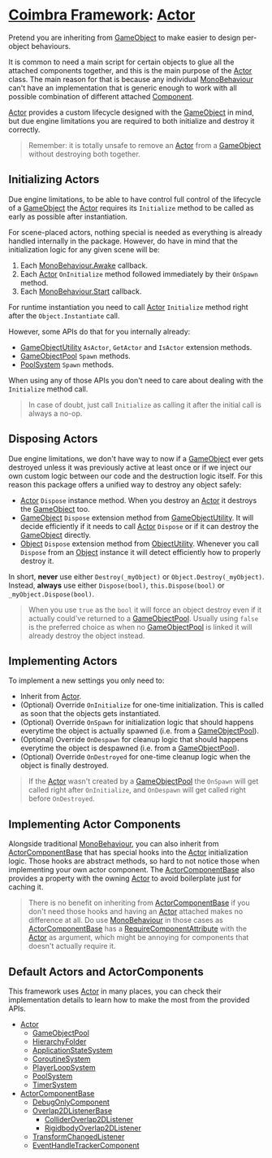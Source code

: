 # [Coimbra Framework](Index.md): [Actor]

Pretend you are inheriting from [GameObject] to make easier to design per-object behaviours.

It is common to need a main script for certain objects to glue all the attached components together, and this is the main purpose of the [Actor] class.
The main reason for that is because any individual [MonoBehaviour] can't have an implementation that is generic enough to work with all possible combination of different attached [Component].

[Actor] provides a custom lifecycle designed with the [GameObject] in mind, but due engine limitations you are required to both initialize and destroy it correctly.

> Remember: it is totally unsafe to remove an [Actor] from a [GameObject] without destroying both together.

## Initializing Actors

Due engine limitations, to be able to have control full control of the lifecycle of a [GameObject] the [Actor] requires its `Initialize` method to be called as early as possible after instantiation.

For scene-placed actors, nothing special is needed as everything is already handled internally in the package.
However, do have in mind that the initialization logic for any given scene will be:

1. Each [MonoBehaviour.Awake] callback.
2. Each [Actor] `OnInitialize` method followed immediately by their `OnSpawn` method.
3. Each [MonoBehaviour.Start] callback.

For runtime instantiation you need to call [Actor] `Initialize` method right after the `Object.Instantiate` call.

However, some APIs do that for you internally already:

- [GameObjectUtility] `AsActor`, `GetActor` and `IsActor` extension methods.
- [GameObjectPool] `Spawn` methods.
- [PoolSystem] `Spawn` methods.

When using any of those APIs you don't need to care about dealing with the `Initialize` method call.

> In case of doubt, just call `Initialize` as calling it after the initial call is always a no-op.

## Disposing Actors

Due engine limitations, we don't have way to now if a [GameObject] ever gets destroyed unless it was previously active at least once or if we inject our own custom logic between our code and the destruction logic itself.
For this reason this package offers a unified way to destroy any object safely:

- [Actor] `Dispose` instance method. When you destroy an [Actor] it destroys the [GameObject] too.
- [GameObject] `Dispose` extension method from [GameObjectUtility]. It will decide efficiently if it needs to call [Actor] `Dispose` or if it can destroy the [GameObject] directly.
- [Object] `Dispose` extension method from [ObjectUtility]. Whenever you call `Dispose` from an [Object] instance it will detect efficiently how to properly destroy it.

In short, **never** use either `Destroy(_myObject)` or `Object.Destroy(_myObject)`.
Instead, **always** use either `Dispose(bool)`, `this.Dispose(bool)` or `_myObject.Dispose(bool)`.

> When you use `true` as the `bool` it will force an object destroy even if it actually could've returned to a [GameObjectPool].
> Usually using `false` is the preferred choice as when no [GameObjectPool] is linked it will already destroy the object instead.

## Implementing Actors

To implement a new settings you only need to:

- Inherit from [Actor].
- (Optional) Override `OnInitialize` for one-time initialization. This is called as soon that the objects gets instantiated.
- (Optional) Override `OnSpawn` for initialization logic that should happens everytime the object is actually spawned (i.e. from a [GameObjectPool]).
- (Optional) Override `OnDespawn` for cleanup logic that should happens everytime the object is despawned (i.e. from a [GameObjectPool]).
- (Optional) Override `OnDestroyed` for one-time cleanup logic when the object is finally destroyed.

> If the [Actor] wasn't created by a [GameObjectPool] the `OnSpawn` will get called right after `OnInitialize`, and `OnDespawn` will get called right before `OnDestroyed`.

## Implementing Actor Components

Alongside traditional [MonoBehaviour], you can also inherit from [ActorComponentBase] that has special hooks into the [Actor] initialization logic.
Those hooks are abstract methods, so hard to not notice those when implementing your own actor component. The [ActorComponentBase] also provides a property with the owning [Actor] to avoid boilerplate just for caching it.

> There is no benefit on inheriting from [ActorComponentBase] if you don't need those hooks and having an [Actor] attached makes no difference at all.
> Do use [MonoBehaviour] in those cases as [ActorComponentBase] has a [RequireComponentAttribute] with the [Actor] as argument, which might be annoying for components that doesn't actually require it.

## Default Actors and ActorComponents

This framework uses [Actor] in many places, you can check their implementation details to learn how to make the most from the provided APIs.

- [Actor]
    - [GameObjectPool]
    - [HierarchyFolder]
    - [ApplicationStateSystem]
    - [CoroutineSystem]
    - [PlayerLoopSystem]
    - [PoolSystem]
    - [TimerSystem]
- [ActorComponentBase]
    - [DebugOnlyComponent]
    - [Overlap2DListenerBase]
        - [ColliderOverlap2DListener]
        - [RigidbodyOverlap2DListener]
    - [TransformChangedListener]
    - [EventHandleTrackerComponent]

[GameObjectPool]:<Pooling.md#gameobjectpool>

[PoolSystem]:<Pooling.md#poolservice>

[Actor]:<../Coimbra/Actor.cs>

[ActorComponentBase]:<../Coimbra/ActorComponentBase.cs>

[ApplicationStateSystem]:<../Coimbra.Services.ApplicationStateEvents/ApplicationStateSystem.cs>

[ColliderOverlap2DListener]:<../Coimbra.Listeners/Physics2D/ColliderOverlap2DListener.cs>

[CoroutineSystem]:<../Coimbra.Services.Coroutines/CoroutineSystem.cs>

[DebugOnlyComponent]:<../Coimbra/DebugOnlyComponent.cs>

[EventHandleTrackerComponent]:<../Coimbra.Services.Events/EventHandleTrackerComponent.cs>

[GameObjectUtility]:<../Coimbra/Utilities/GameObjectUtility.cs>

[HierarchyFolder]:<../Coimbra/HierarchyFolder.cs>

[ObjectUtility]:<../Coimbra/Utilities/ObjectUtility.cs>

[Overlap2DListenerBase]:<../Coimbra.Listeners/Overlap2DListenerBase`1.cs>

[PlayerLoopSystem]:<../Coimbra.Services.PlayerLoopEvents/PlayerLoopSystem.cs>

[Pooling]:<Pooling.md>

[RigidbodyOverlap2DListener]:<../Coimbra.Listeners/Physics2D/RigidbodyOverlap2DListener.cs>

[TimerSystem]:<../Coimbra.Services.Timers/TimerSystem.cs>

[TransformChangedListener]:<../Coimbra.Listeners/Transform/TransformChangedListener.cs>

[Component]:<https://docs.unity3d.com/ScriptReference/Component.html>

[GameObject]:<https://docs.unity3d.com/ScriptReference/GameObject.html>

[MonoBehaviour]:<https://docs.unity3d.com/ScriptReference/MonoBehaviour.html>

[MonoBehaviour.Awake]:<https://docs.unity3d.com/ScriptReference/MonoBehaviour.Awake.html>

[MonoBehaviour.Start]:<https://docs.unity3d.com/ScriptReference/MonoBehaviour.Start.html>

[Object]:<https://docs.unity3d.com/ScriptReference/Object.html>

[Object.Destroy]:<https://docs.unity3d.com/ScriptReference/Object.Destroy.html>

[RequireComponentAttribute]:<https://docs.unity3d.com/ScriptReference/RequireComponent.html>
